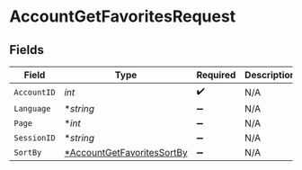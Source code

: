 # AccountGetFavoritesRequest


## Fields

| Field                                                                              | Type                                                                               | Required                                                                           | Description                                                                        |
| ---------------------------------------------------------------------------------- | ---------------------------------------------------------------------------------- | ---------------------------------------------------------------------------------- | ---------------------------------------------------------------------------------- |
| `AccountID`                                                                        | *int*                                                                              | :heavy_check_mark:                                                                 | N/A                                                                                |
| `Language`                                                                         | **string*                                                                          | :heavy_minus_sign:                                                                 | N/A                                                                                |
| `Page`                                                                             | **int*                                                                             | :heavy_minus_sign:                                                                 | N/A                                                                                |
| `SessionID`                                                                        | **string*                                                                          | :heavy_minus_sign:                                                                 | N/A                                                                                |
| `SortBy`                                                                           | [*AccountGetFavoritesSortBy](../../models/operations/accountgetfavoritessortby.md) | :heavy_minus_sign:                                                                 | N/A                                                                                |